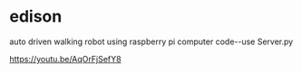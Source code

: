 # edison
auto driven walking robot using raspberry pi
computer code--use Server.py

https://youtu.be/AqOrFjSefY8
